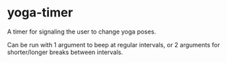 # yoga-timer

A timer for signaling the user to change yoga poses.

Can be run with 1 argument to beep at regular intervals, or 2 arguments for shorter/longer breaks between intervals. 
